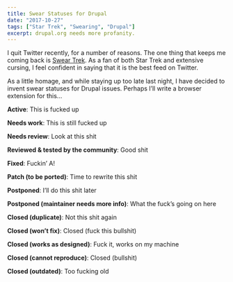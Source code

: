 ```yaml
---
title: Swear Statuses for Drupal
date: "2017-10-27"
tags: ["Star Trek", "Swearing", "Drupal"]
excerpt: drupal.org needs more profanity.
---
```

I quit Twitter recently, for a number of reasons. The one thing that keeps me coming back is [Swear Trek](https://twitter.com/swear_trek). As a fan of both Star Trek and extensive cursing, I feel confident in saying that it is the best feed on Twitter.

As a little homage, and while staying up too late last night, I have decided to invent swear statuses for Drupal issues. Perhaps I’ll write a browser extension for this…

**Active**: This is fucked up

**Needs work**: This is still fucked up

**Needs review**: Look at this shit

**Reviewed & tested by the community**: Good shit

**Fixed**: Fuckin’ A!

**Patch (to be ported)**: Time to rewrite this shit

**Postponed**: I’ll do this shit later

**Postponed (maintainer needs more info)**: What the fuck’s going on here

**Closed (duplicate)**: Not this shit again

**Closed (won’t fix)**: Closed (fuck this bullshit)

**Closed (works as designed)**: Fuck it, works on my machine

**Closed (cannot reproduce)**: Closed (bullshit)

**Closed (outdated)**: Too fucking old
